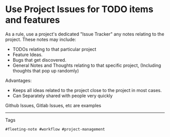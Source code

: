 # Use Project Issues for TODO items and features

As a rule, use a project's dedicated "Issue Tracker" any notes relating
to the project. These notes may include:

* TODOs relating to that particular project
* Feature Ideas.
* Bugs that get discovered.
* General Notes and Thoughts relating to that specific project,
  (Including thoughts that pop up randomly) 

Advantages:

* Keeps all ideas related to the project close to the project in most
  cases. 
* Can Separately shared with people very quickly

Github Issues, Gitlab Issues, etc are examples

---

Tags

    #fleeting-note #workflow #project-management
